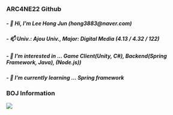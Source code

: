   <h3> ARC4NE22 Github </h3>
  <h5> - 👋 Hi, I’m Lee Hong Jun (hong3883@naver.com) </h5>
  <h5> - 📫 Univ.: Ajou Univ., Major: Digital Media (4.13 / 4.32 / 122) </h5>
  <h5> - 👀 I’m interested in ... Game Client(Unity, C#), Backend(Spring Framework, Java), (Node.js)) </h5>
  <h5> - 🌱 I’m currently learning ... Spring framework </h5>
  
  <h3> BOJ Information </h3>
  <img align='left' src="http://mazassumnida.wtf/api/v2/generate_badge?boj=arcane22">

<!---
arcane22/arcane22 is a ✨ special ✨ repository because its `README.md` (this file) appears on your GitHub profile.
You can click the Preview link to take a look at your changes.
--->
